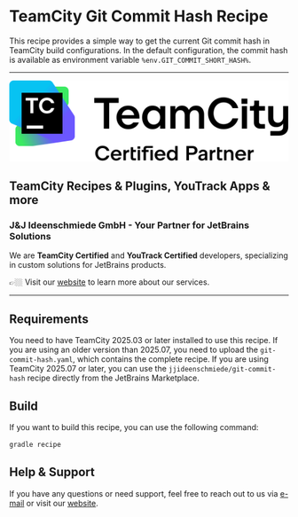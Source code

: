 # TeamCity Git Commit Hash Recipe

This recipe provides a simple way to get the current Git commit hash in TeamCity build configurations. In the default configuration, the commit hash is available as environment variable `%env.GIT_COMMIT_SHORT_HASH%`.

---

<picture>
  <source media="(prefers-color-scheme: dark)" srcset="docs/images/teamcity-certified-partner-white.svg">
  <img src="docs/images/teamcity-certified-partner-black.svg" alt="TeamCity Certified Partner">
</picture>

## TeamCity Recipes & Plugins, YouTrack Apps & more

### J&J Ideenschmiede GmbH - Your Partner for JetBrains Solutions

We are **TeamCity Certified** and **YouTrack Certified** developers, specializing in custom solutions for JetBrains products.

👉🏼 Visit our [website](https://www.jj-ideenschmiede.de) to learn more about our services.

---

## Requirements

You need to have TeamCity 2025.03 or later installed to use this recipe. If you are using an older version than 2025.07, you need to upload the `git-commit-hash.yaml`, which contains the complete recipe. If you are using TeamCity 2025.07 or later, you can use the `jjideenschmiede/git-commit-hash` recipe directly from the JetBrains Marketplace.

## Build

If you want to build this recipe, you can use the following command:

```bash
gradle recipe
```

## Help & Support

If you have any questions or need support, feel free to reach out to us via [e-mail](mailto:support@jj-ideenschmiede.de) or visit our [website](https://www.jj-ideenschmiede.de).
